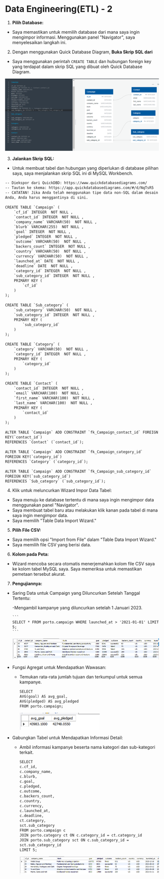 # Data Engineering(ETL) - 2

1. **Pilih Database:**
  - Saya memastikan untuk memilih database dari mana saya ingin mengimpor informasi. Menggunakan panel "Navigator", saya menyelesaikan langkah ini.

2. Dengan menggunakan Quick Database Diagram, **Buka Skrip SQL dari**
  - Saya menggunakan perintah `CREATE TABLE` dan hubungan foreign key yang terdapat dalam skrip SQL yang dibuat oleh Quick Database Diagram.

![alt text](https://github.com/robbytbg/Port2/blob/main/Data%20Engineering(ETL)/Etl.PNG)

3. **Jalankan Skrip SQL:**
  - Untuk membuat tabel dan hubungan yang diperlukan di database pilihan saya, saya menjalankan skrip SQL ini di MySQL Workbench.

```
-- Diekspor dari QuickDBD: https://www.quickdatabasediagrams.com/
-- Tautan ke skema: https://app.quickdatabasediagrams.com/#/d/NqTsR5
-- CATATAN! Jika Anda telah menggunakan tipe data non-SQL dalam desain Anda, Anda harus menggantinya di sini.

CREATE TABLE `Campaign` (
    `cf_id` INTEGER  NOT NULL ,
    `contact_id` INTEGER  NOT NULL ,
    `company_name` VARCHAR(50)  NOT NULL ,
    `blurb` VARCHAR(255)  NOT NULL ,
    `goal` INTEGER  NOT NULL ,
    `pledged` INTEGER  NOT NULL ,
    `outcome` VARCHAR(50)  NOT NULL ,
    `backers_count` INTEGER  NOT NULL ,
    `country` VARCHAR(50)  NOT NULL ,
    `currency` VARCHAR(50)  NOT NULL ,
    `launched_at` DATE  NOT NULL ,
    `deadline` DATE  NOT NULL ,
    `category_id` INTEGER  NOT NULL ,
    `sub_category_id` INTEGER  NOT NULL ,
    PRIMARY KEY (
        `cf_id`
    )
);

CREATE TABLE `Sub_category` (
    `sub_category` VARCHAR(50)  NOT NULL ,
    `sub_category_id` INTEGER  NOT NULL ,
    PRIMARY KEY (
        `sub_category_id`
    )
);

CREATE TABLE `Category` (
    `category` VARCHAR(50)  NOT NULL ,
    `category_id` INTEGER  NOT NULL ,
    PRIMARY KEY (
        `category_id`
    )
);

CREATE TABLE `Contact` (
    `contact_id` INTEGER  NOT NULL ,
    `email` VARCHAR(100)  NOT NULL ,
    `first_name` VARCHAR(100)  NOT NULL ,
    `last_name` VARCHAR(100)  NOT NULL ,
    PRIMARY KEY (
        `contact_id`
    )
);

ALTER TABLE `Campaign` ADD CONSTRAINT `fk_Campaign_contact_id` FOREIGN KEY(`contact_id`)
REFERENCES `Contact` (`contact_id`);

ALTER TABLE `Campaign` ADD CONSTRAINT `fk_Campaign_category_id` FOREIGN KEY(`category_id`)
REFERENCES `Category` (`category_id`);

ALTER TABLE `Campaign` ADD CONSTRAINT `fk_Campaign_sub_category_id` FOREIGN KEY(`sub_category_id`)
REFERENCES `Sub_category` (`sub_category_id`);
```

4. Klik untuk meluncurkan Wizard Impor Data Tabel:
  - Saya menuju ke database tertentu di mana saya ingin mengimpor data menggunakan panel "Navigator".
  - Saya membuat tabel baru atau melakukan klik kanan pada tabel di mana saya ingin mengimpor data.
  - Saya memilih "Table Data Import Wizard."

5. **Pilih File CSV:**
  - Saya memilih opsi "Import from File" dalam "Table Data Import Wizard."
  - Saya memilih file CSV yang berisi data.

6. **Kolom pada Peta:**
  - Wizard mencoba secara otomatis menerjemahkan kolom file CSV saya ke kolom tabel MySQL saya. Saya memeriksa untuk memastikan pemetaan tersebut akurat.

7. **Pengujiannya:**

  - Saring Data untuk Campaign yang Diluncurkan Setelah Tanggal Tertentu:
    
      -Mengambil kampanye yang diluncurkan setelah 1 Januari 2023.
    
        ```
        SELECT * FROM porto.campaign WHERE launched_at > '2021-01-01' LIMIT 5;
        ```
    
      ![alt text](https://github.com/robbytbg/Port2/blob/main/Data%20Engineering(ETL)/Others/DB_OP.PNG)

  - Fungsi Agregat untuk Mendapatkan Wawasan:
    
    - Temukan rata-rata jumlah tujuan dan terkumpul untuk semua kampanye.
      
        ```
        SELECT
        AVG(goal) AS avg_goal,
        AVG(pledged) AS avg_pledged
        FROM porto.campaign;

        ```

        ![alt text](https://github.com/robbytbg/Port2/blob/main/Data%20Engineering(ETL)/Others/DB_OP2.PNG)


  - Gabungkan Tabel untuk Mendapatkan Informasi Detail:
    
    - Ambil informasi kampanye beserta nama kategori dan sub-kategori terkait.
   
      ```
      SELECT
      c.cf_id,
      c.company_name,
      c.blurb,
      c.goal,
      c.pledged,
      c.outcome,
      c.backers_count,
      c.country,
      c.currency,
      c.launched_at,
      c.deadline,
      ct.category,
      sct.sub_category
      FROM porto.campaign c
      JOIN porto.category ct ON c.category_id = ct.category_id
      JOIN porto.sub_category sct ON c.sub_category_id = sct.sub_category_id
      LIMIT 5;

      ```

      ![alt text](https://github.com/robbytbg/Port2/blob/main/Data%20Engineering(ETL)/Others/DB_OP3.PNG)
